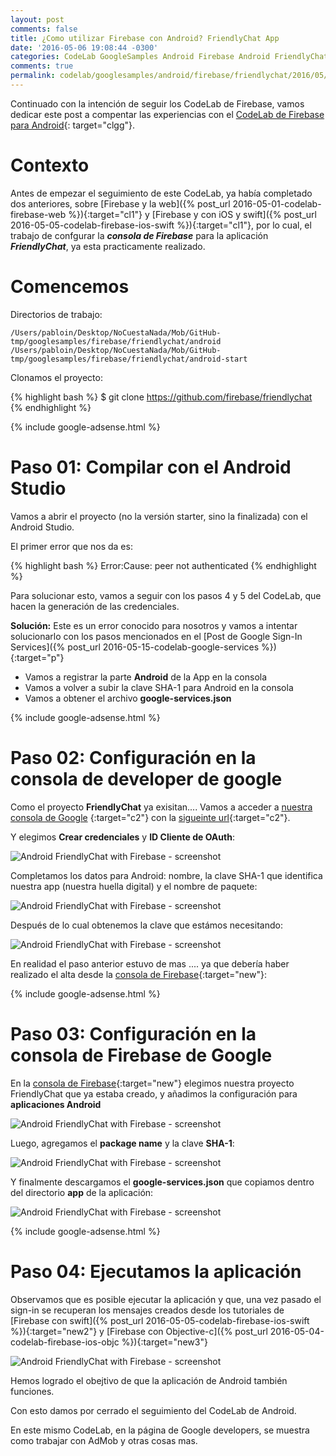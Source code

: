 ```yaml
---
layout: post
comments: false
title: ¿Como utilizar Firebase con Android? FriendlyChat App
date: '2016-05-06 19:08:44 -0300'
categories: CodeLab GoogleSamples Android Firebase Android FriendlyChat
comments: true
permalink: codelab/googlesamples/android/firebase/friendlychat/2016/05/06/codelab-firebase-android.html
---
```


Continuado con la intención de seguir los CodeLab de Firebase, vamos dedicar este post a compentar las experiencias con el [CodeLab de Firebase para Android](https://codelabs.developers.google.com/codelabs/firebase-android/index.html?index=..%2F..%2Findex#0){: target="clgg"}.

# Contexto

Antes de empezar el seguimiento de este CodeLab, ya había completado dos anteriores, sobre [Firebase y la web]({% post_url 2016-05-01-codelab-firebase-web %}){:target="cl1"} y [Firebase y con iOS y swift]({% post_url 2016-05-05-codelab-firebase-ios-swift %}){:target="cl1"}, por lo cual, el trabajo de confgurar la **_consola de Firebase_** para la aplicación **_FriendlyChat_**, ya esta practicamente realizado.

# Comencemos

Directorios de trabajo:

```
/Users/pabloin/Desktop/NoCuestaNada/Mob/GitHub-tmp/googlesamples/firebase/friendlychat/android
/Users/pabloin/Desktop/NoCuestaNada/Mob/GitHub-tmp/googlesamples/firebase/friendlychat/android-start
```

Clonamos el proyecto:

{% highlight bash %} $ git clone https://github.com/firebase/friendlychat {% endhighlight %}

{% include google-adsense.html %}<br>

# Paso 01: Compilar con el Android Studio

Vamos a abrir el proyecto (no la versión starter, sino la finalizada) con el Android Studio.

El primer error que nos da es:

{% highlight bash %} Error:Cause: peer not authenticated {% endhighlight %}

Para solucionar esto, vamos a seguir con los pasos 4 y 5 del CodeLab, que hacen la generación de las credenciales.

**Solución:** Este es un error conocido para nosotros y vamos a intentar solucionarlo con los pasos mencionados en el [Post de Google Sign-In Services]({% post_url 2016-05-15-codelab-google-services %}){:target="p"}

- Vamos a registrar la parte **Android** de la App en la consola
- Vamos a volver a subir la clave SHA-1 para Android en la consola
- Vamos a obtener el archivo **google-services.json**

{% include google-adsense.html %}<br>

# Paso 02: Configuración en la consola de developer de google

Como el proyecto **FriendlyChat** ya exisitan.... Vamos a acceder a [nuestra consola de Google](https://console.developers.google.com/apis/credentials?project=) {:target="c2"} con la [sigueinte url](https://console.developers.google.com/apis/credentials?project=){:target="c2"}.

Y elegimos **Crear credenciales** y **ID Cliente de OAuth**:

![Android FriendlyChat with Firebase - screenshot](/assets/post_011_img1.png)

Completamos los datos para Android: nombre, la clave SHA-1 que identifica nuestra app (nuestra huella digital) y el nombre de paquete:

![Android FriendlyChat with Firebase - screenshot](/assets/post_011_img2.png)

Después de lo cual obtenemos la clave que estámos necesitando:

![Android FriendlyChat with Firebase - screenshot](/assets/post_011_img4.png)

En realidad el paso anterior estuvo de mas .... ya que debería haber realizado el alta desde la [consola de Firebase](https://console.firebase.google.com/){:target="new"}:

{% include google-adsense.html %}<br>

# Paso 03: Configuración en la consola de Firebase de Google

En la [consola de Firebase](https://console.firebase.google.com/){:target="new"} elegimos nuestra proyecto FriendlyChat que ya estaba creado, y añadimos la configuración para **aplicaciones Android**

![Android FriendlyChat with Firebase - screenshot](/assets/post_011_img5.png)

Luego, agregamos el **package name** y la clave **SHA-1**:

![Android FriendlyChat with Firebase - screenshot](/assets/post_011_img6.png)

Y finalmente descargamos el **google-services.json** que copiamos dentro del directorio **app** de la aplicación:

![Android FriendlyChat with Firebase - screenshot](/assets/post_011_img7.png)

{% include google-adsense.html %}<br>

# Paso 04: Ejecutamos la aplicación

Observamos que es posible ejecutar la aplicación y que, una vez pasado el sign-in se recuperan los mensajes creados desde los tutoriales de [Firebase con swift]({% post_url 2016-05-05-codelab-firebase-ios-swift %}){:target="new2"} y [Firebase con Objective-c]({% post_url 2016-05-04-codelab-firebase-ios-objc %}){:target="new3"}

![Android FriendlyChat with Firebase - screenshot](/assets/post_011_img8.png)

Hemos logrado el obejtivo de que la aplicación de Android también funciones.

Con esto damos por cerrado el seguimiento del CodeLab de Android.

En este mismo CodeLab, en la página de Google developers, se muestra como trabajar con AdMob y otras cosas mas.
